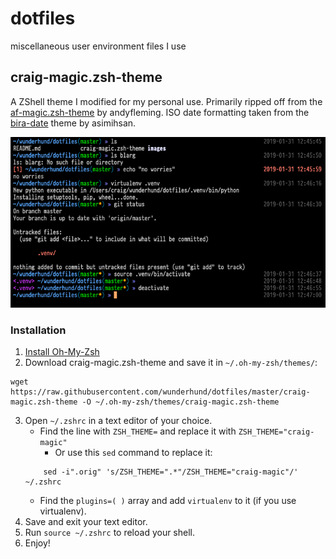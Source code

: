 # dotfiles
miscellaneous user environment files I use

## craig-magic.zsh-theme

A ZShell theme I modified for my personal use. Primarily ripped off from the [af-magic.zsh-theme](https://github.com/andyfleming/oh-my-zsh) by andyfleming. ISO date formatting taken from the [bira-date](https://gist.github.com/asimihsan/5277137) theme by asimihsan.

![zshell theme screnshot](images/zsh-theme.png)

### Installation

1. [Install Oh-My-Zsh](https://github.com/robbyrussell/oh-my-zsh/wiki/Installing-ZSH)
2. Download craig-magic.zsh-theme and save it in `~/.oh-my-zsh/themes/`:
```
wget https://raw.githubusercontent.com/wunderhund/dotfiles/master/craig-magic.zsh-theme -O ~/.oh-my-zsh/themes/craig-magic.zsh-theme
```
3. Open `~/.zshrc` in a text editor of your choice.
    * Find the line with `ZSH_THEME=` and replace it with `ZSH_THEME="craig-magic"`
        * Or use this `sed` command to replace it:
    ```
        sed -i".orig" 's/ZSH_THEME=".*"/ZSH_THEME="craig-magic"/' ~/.zshrc
    ```
    * Find the `plugins=( )` array and add `virtualenv` to it (if you use virtualenv).
4. Save and exit your text editor.
5. Run `source ~/.zshrc` to reload your shell.
6. Enjoy!

